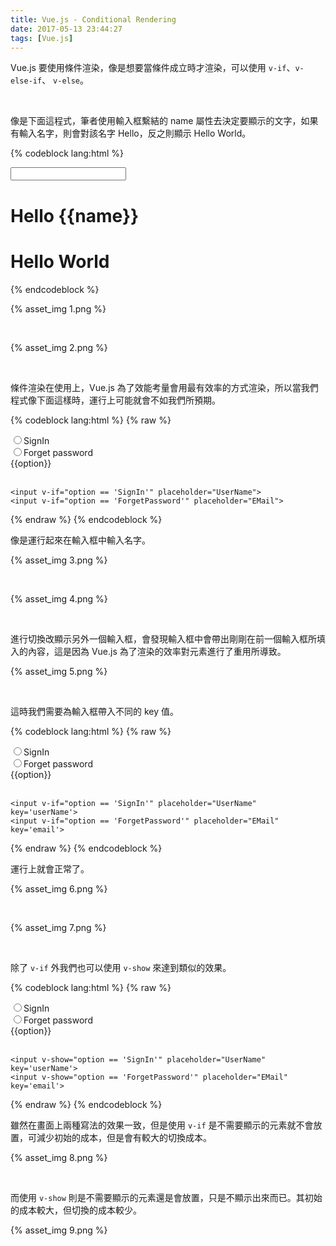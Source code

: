 ```yaml
---
title: Vue.js - Conditional Rendering
date: 2017-05-13 23:44:27
tags: [Vue.js]
---
```


Vue.js 要使用條件渲染，像是想要當條件成立時才渲染，可以使用 `v-if`、`v-else-if`、 `v-else`。    

<!-- More -->

<br/>


像是下面這程式，筆者使用輸入框繫結的 name 屬性去決定要顯示的文字，如果有輸入名字，則會對該名字 Hello，反之則顯示 Hello World。  

{% codeblock lang:html %}
<!DOCTYPE html>
<html>
<head>
  <title>Vue - Hello World</title>
  <script src="https://unpkg.com/vue/dist/vue.js"></script>
</head>
<body>
  <div id="app">
    <input v-model="name">
    <h1 v-if="name != ''">Hello {{name}}</h1>
    <h1 v-else>Hello World</h1>
  </div>
  <script>
    new Vue({
      el: '#app',
      data:{
        name: ""
      }      
    })
  </script>
</body>
</html>
{% endcodeblock %}

<br/>


{% asset_img 1.png %}

<br/>


{% asset_img 2.png %}

<br/>


條件渲染在使用上，Vue.js 為了效能考量會用最有效率的方式渲染，所以當我們程式像下面這樣時，運行上可能就會不如我們所預期。  

{% codeblock lang:html %}
{% raw %}
<!DOCTYPE html>
<html>
<head>
  <title>Vue - Hello World</title>
  <script src="https://unpkg.com/vue/dist/vue.js"></script>
</head>
<body>
  <div id="app">
    <input type="radio" value="SignIn" v-model="option">SignIn<br/>
    <input type="radio" value="ForgetPassword" v-model="option">Forget password<br/>
    {{option}}
    <br/><br/>

    <input v-if="option == 'SignIn'" placeholder="UserName">
    <input v-if="option == 'ForgetPassword'" placeholder="EMail">
  </div>
  <script>
    new Vue({
      el: '#app',
      data:{
        option: "SignIn"
      }      
    })
  </script>
</body>
</html>
{% endraw %}
{% endcodeblock %}

<br/>


像是運行起來在輸入框中輸入名字。  

{% asset_img 3.png %}

<br/>


{% asset_img 4.png %}

<br/>


進行切換改顯示另外一個輸入框，會發現輸入框中會帶出剛剛在前一個輸入框所填入的內容，這是因為 Vue.js 為了渲染的效率對元素進行了重用所導致。  

{% asset_img 5.png %}

<br/>


這時我們需要為輸入框帶入不同的 key 值。  

{% codeblock lang:html %}
{% raw %}
<!DOCTYPE html>
<html>
<head>
  <title>Vue - Hello World</title>
  <script src="https://unpkg.com/vue/dist/vue.js"></script>
</head>
<body>
  <div id="app">
    <input type="radio" value="SignIn" v-model="option">SignIn<br/>
    <input type="radio" value="ForgetPassword" v-model="option">Forget password<br/>
    {{option}}
    <br/><br/>

    <input v-if="option == 'SignIn'" placeholder="UserName" key='userName'>
    <input v-if="option == 'ForgetPassword'" placeholder="EMail" key='email'>
  </div>
  <script>
    new Vue({
      el: '#app',
      data:{
        option: "SignIn"
      }      
    })
  </script>
</body>
</html>
{% endraw %}
{% endcodeblock %}

<br/>


運行上就會正常了。  

{% asset_img 6.png %}

<br/>


{% asset_img 7.png %}

<br/>


除了 `v-if` 外我們也可以使用 `v-show` 來達到類似的效果。  

{% codeblock lang:html %}
{% raw %}
<!DOCTYPE html>
<html>
<head>
  <title>Vue - Hello World</title>
  <script src="https://unpkg.com/vue/dist/vue.js"></script>
</head>
<body>
  <div id="app">
    <input type="radio" value="SignIn" v-model="option">SignIn<br/>
    <input type="radio" value="ForgetPassword" v-model="option">Forget password<br/>
    {{option}}
    <br/><br/>

    <input v-show="option == 'SignIn'" placeholder="UserName" key='userName'>
    <input v-show="option == 'ForgetPassword'" placeholder="EMail" key='email'>
  </div>
  <script>
    new Vue({
      el: '#app',
      data:{
        option: "SignIn"
      }      
    })
  </script>
</body>
</html>
{% endraw %}
{% endcodeblock %}

<br/>


雖然在畫面上兩種寫法的效果一致，但是使用 `v-if` 是不需要顯示的元素就不會放置，可減少初始的成本，但是會有較大的切換成本。  

{% asset_img 8.png %}

<br/>


而使用 `v-show` 則是不需要顯示的元素還是會放置，只是不顯示出來而已。其初始的成本較大，但切換的成本較少。  

{% asset_img 9.png %}

<br/>
